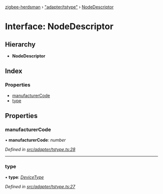 [zigbee-herdsman](../README.md) › ["adapter/tstype"](../modules/_adapter_tstype_.md) › [NodeDescriptor](_adapter_tstype_.nodedescriptor.md)

# Interface: NodeDescriptor

## Hierarchy

* **NodeDescriptor**

## Index

### Properties

* [manufacturerCode](_adapter_tstype_.nodedescriptor.md#manufacturercode)
* [type](_adapter_tstype_.nodedescriptor.md#type)

## Properties

###  manufacturerCode

• **manufacturerCode**: *number*

*Defined in [src/adapter/tstype.ts:28](https://github.com/Koenkk/zigbee-herdsman/blob/3a6811a/src/adapter/tstype.ts#L28)*

___

###  type

• **type**: *[DeviceType](../modules/_adapter_tstype_.md#devicetype)*

*Defined in [src/adapter/tstype.ts:27](https://github.com/Koenkk/zigbee-herdsman/blob/3a6811a/src/adapter/tstype.ts#L27)*
